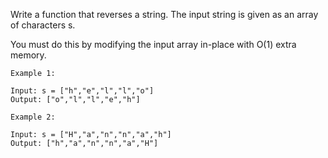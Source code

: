 Write a function that reverses a string. The input string is given as an array of characters s.

You must do this by modifying the input array in-place with O(1) extra memory.

 
```
Example 1:

Input: s = ["h","e","l","l","o"]
Output: ["o","l","l","e","h"]
```
```
Example 2:

Input: s = ["H","a","n","n","a","h"]
Output: ["h","a","n","n","a","H"]
 ```

